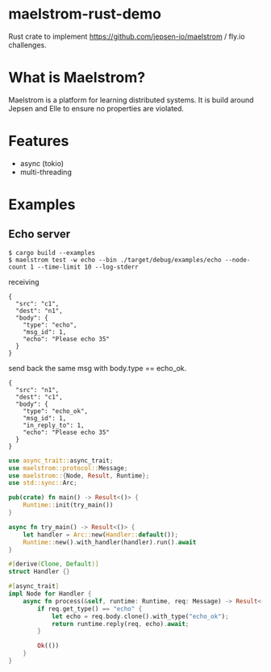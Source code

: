# maelstrom-rust-demo

Rust crate to implement https://github.com/jepsen-io/maelstrom / fly.io challenges.

# What is Maelstrom?

Maelstrom is a platform for learning distributed systems. It is build around Jepsen and Elle to ensure no properties are
violated.

# Features

- async (tokio)
- multi-threading

# Examples

## Echo server

    $ cargo build --examples
    $ maelstrom test -w echo --bin ./target/debug/examples/echo --node-count 1 --time-limit 10 --log-stderr

receiving

    {
      "src": "c1",
      "dest": "n1",
      "body": {
        "type": "echo",
        "msg_id": 1,
        "echo": "Please echo 35"
      }
    }

send back the same msg with body.type == echo_ok.

    {
      "src": "n1",
      "dest": "c1",
      "body": {
        "type": "echo_ok",
        "msg_id": 1,
        "in_reply_to": 1,
        "echo": "Please echo 35"
      }
    }

```rust
use async_trait::async_trait;
use maelstrom::protocol::Message;
use maelstrom::{Node, Result, Runtime};
use std::sync::Arc;

pub(crate) fn main() -> Result<()> {
    Runtime::init(try_main())
}

async fn try_main() -> Result<()> {
    let handler = Arc::new(Handler::default());
    Runtime::new().with_handler(handler).run().await
}

#[derive(Clone, Default)]
struct Handler {}

#[async_trait]
impl Node for Handler {
    async fn process(&self, runtime: Runtime, req: Message) -> Result<()> {
        if req.get_type() == "echo" {
            let echo = req.body.clone().with_type("echo_ok");
            return runtime.reply(req, echo).await;
        }

        Ok(())
    }
}
```
